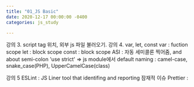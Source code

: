 ```yaml
---
title: "01_JS Basic"
date: 2020-12-17 00:00:00 -0400
categories: js_study

---
```


강의 3. script tag 위치, 외부 js 파일 불러오기.
강의 4. var, let, const
var : fuction scope
let : block scope
const : block scope
ASI : 자동 세미콜론 찍어줌, and about semi-colon
'use strict' => js module에서 default 
naming : camel-case, snake_case(PHP), UpperCamelCase(class)

강의 5
ESLint : JS Liner tool that identifing and reporting 잠재적 이슈 
Prettier :